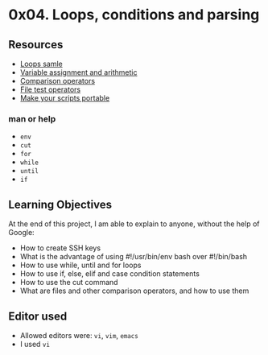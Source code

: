 # 0x04. Loops, conditions and parsing

## Resources
* [Loops samle](https://tldp.org/LDP/Bash-Beginners-Guide/html/sect_09_01.html)
* [Variable assignment and arithmetic](https://tldp.org/LDP/abs/html/ops.html)
* [Comparison operators](https://tldp.org/LDP/abs/html/comparison-ops.html)
* [File test operators](https://tldp.org/LDP/abs/html/fto.html)
* [Make your scripts portable](https://www.cyberciti.biz/tips/finding-bash-perl-python-portably-using-env.html)

### man or help
* `env`
* `cut`
* `for`
* `while`
* `until`
* `if`

## Learning Objectives
At the end of this project, I am able to explain to anyone, without the help of Google:
* How to create SSH keys
* What is the advantage of using #!/usr/bin/env bash over #!/bin/bash
* How to use while, until and for loops
* How to use if, else, elif and case condition statements
* How to use the cut command
* What are files and other comparison operators, and how to use them

## Editor used
* Allowed editors were: `vi`, `vim`, `emacs`
* I used `vi`

